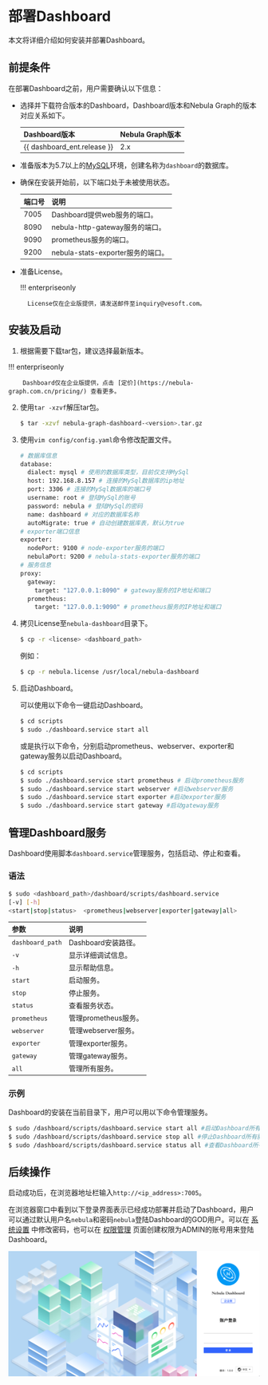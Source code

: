 # 部署Dashboard

本文将详细介绍如何安装并部署Dashboard。

## 前提条件

在部署Dashboard之前，用户需要确认以下信息：

- 选择并下载符合版本的Dashboard，Dashboard版本和Nebula Graph的版本对应关系如下。

  | Dashboard版本               | Nebula Graph版本 |
  | :-------------------------- | :--------------- |
  | {{ dashboard_ent.release }} | 2.x              |

- 准备版本为5.7以上的[MySQL](https://www.mysql.com/cn/)环境，创建名称为`dashboard`的数据库。
- 确保在安装开始前，以下端口处于未被使用状态。
  
  | 端口号 | 说明                              |
  | ------ | --------------------------------- |
  | 7005   | Dashboard提供web服务的端口。      |
  | 8090   | nebula-http-gateway服务的端口。   |
  | 9090   | prometheus服务的端口。            |
  | 9200   | nebula-stats-exporter服务的端口。 |

- 准备License。

  !!! enterpriseonly

        License仅在企业版提供，请发送邮件至inquiry@vesoft.com。


## 安装及启动

1. 根据需要下载tar包，建议选择最新版本。
  
  !!! enterpriseonly

        Dashboard仅在企业版提供，点击 [定价](https://nebula-graph.com.cn/pricing/) 查看更多。

2. 使用`tar -xzvf`解压tar包。

   ```bash
   $ tar -xzvf nebula-graph-dashboard-<version>.tar.gz
   ```

3. 使用`vim config/config.yaml`命令修改配置文件。

   ```bash
   # 数据库信息
   database:
     dialect: mysql # 使用的数据库类型，目前仅支持MySql
     host: 192.168.8.157 # 连接的MySql数据库的ip地址
     port: 3306 # 连接的MySql数据库的端口号
     username: root # 登陆MySql的账号
     password: nebula # 登陆MySql的密码
     name: dashboard # 对应的数据库名称
     autoMigrate: true # 自动创建数据库表，默认为true
   # exporter端口信息
   exporter:
     nodePort: 9100 # node-exporter服务的端口
     nebulaPort: 9200 # nebula-stats-exporter服务的端口
   # 服务信息
   proxy:
     gateway:
       target: "127.0.0.1:8090" # gateway服务的IP地址和端口
     prometheus:
       target: "127.0.0.1:9090" # prometheus服务的IP地址和端口
   ```

4. 拷贝License至`nebula-dashboard`目录下。

   ```bash
   $ cp -r <license> <dashboard_path>
   ```

   例如：
   ```bash
   $ cp -r nebula.license /usr/local/nebula-dashboard
   ```

5. 启动Dashboard。

   可以使用以下命令一键启动Dashboard。
   ```bash
   $ cd scripts
   $ sudo ./dashboard.service start all
   ```
   或是执行以下命令，分别启动prometheus、webserver、exporter和gateway服务以启动Dashboard。
   ```bash
   $ cd scripts
   $ sudo ./dashboard.service start prometheus # 启动prometheus服务
   $ sudo ./dashboard.service start webserver #启动webserver服务
   $ sudo ./dashboard.service start exporter #启动exporter服务
   $ sudo ./dashboard.service start gateway #启动gateway服务
   ```

## 管理Dashboard服务

Dashboard使用脚本`dashboard.service`管理服务，包括启动、停止和查看。

### 语法

```bash
$ sudo <dashboard_path>/dashboard/scripts/dashboard.service
[-v] [-h]
<start|stop|status>  <prometheus|webserver|exporter|gateway|all>
```

| 参数                       | 说明                 |
| :------------------------- | :------------------- |
| `dashboard_path` | Dashboard安装路径。  |
| `-v`                       | 显示详细调试信息。   |
| `-h`                       | 显示帮助信息。       |
| `start`                    | 启动服务。           |
| `stop`                     | 停止服务。           |
| `status`                   | 查看服务状态。       |
| `prometheus`               | 管理prometheus服务。 |
| `webserver`                | 管理webserver服务。  |
| `exporter`                 | 管理exporter服务。   |
| `gateway`                  | 管理gateway服务。    |
| `all`                      | 管理所有服务。       |

### 示例

Dashboard的安装在当前目录下，用户可以用以下命令管理服务。
```bash
$ sudo /dashboard/scripts/dashboard.service start all #启动Dashboard所有服务
$ sudo /dashboard/scripts/dashboard.service stop all #停止Dashboard所有服务
$ sudo /dashboard/scripts/dashboard.service status all #查看Dashboard所有服务状态
```

## 后续操作

启动成功后，在浏览器地址栏输入`http://<ip_address>:7005`。

在浏览器窗口中看到以下登录界面表示已经成功部署并启动了Dashboard，用户可以通过默认用户名`nebula`和密码`nebula`登陆Dashboard的GOD用户。可以在 [系统设置](../nebula-dashboard-ent/6.system-settings.md) 中修改密码，也可以在 [权限管理](../nebula-dashboard-ent/5.account-management.md) 页面创建权限为ADMIN的账号用来登陆Dashboard。

![start-page](../nebula-dashboard-ent/figs/ds-028.png)
